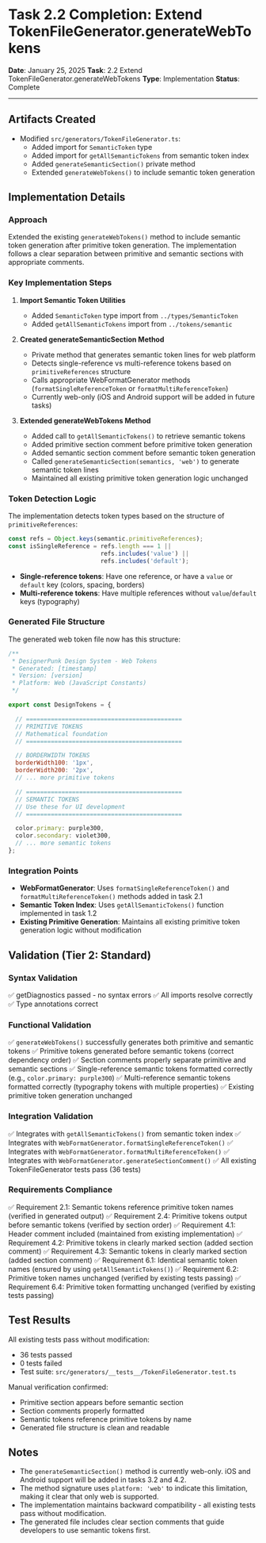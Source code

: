 # Task 2.2 Completion: Extend TokenFileGenerator.generateWebTokens

**Date**: January 25, 2025
**Task**: 2.2 Extend TokenFileGenerator.generateWebTokens
**Type**: Implementation
**Status**: Complete

---

## Artifacts Created

- Modified `src/generators/TokenFileGenerator.ts`:
  - Added import for `SemanticToken` type
  - Added import for `getAllSemanticTokens` from semantic token index
  - Added `generateSemanticSection()` private method
  - Extended `generateWebTokens()` to include semantic token generation

## Implementation Details

### Approach

Extended the existing `generateWebTokens()` method to include semantic token generation after primitive token generation. The implementation follows a clear separation between primitive and semantic sections with appropriate comments.

### Key Implementation Steps

1. **Import Semantic Token Utilities**
   - Added `SemanticToken` type import from `../types/SemanticToken`
   - Added `getAllSemanticTokens` import from `../tokens/semantic`

2. **Created generateSemanticSection Method**
   - Private method that generates semantic token lines for web platform
   - Detects single-reference vs multi-reference tokens based on `primitiveReferences` structure
   - Calls appropriate WebFormatGenerator methods (`formatSingleReferenceToken` or `formatMultiReferenceToken`)
   - Currently web-only (iOS and Android support will be added in future tasks)

3. **Extended generateWebTokens Method**
   - Added call to `getAllSemanticTokens()` to retrieve semantic tokens
   - Added primitive section comment before primitive token generation
   - Added semantic section comment before semantic token generation
   - Called `generateSemanticSection(semantics, 'web')` to generate semantic token lines
   - Maintained all existing primitive token generation logic unchanged

### Token Detection Logic

The implementation detects token types based on the structure of `primitiveReferences`:

```typescript
const refs = Object.keys(semantic.primitiveReferences);
const isSingleReference = refs.length === 1 || 
                          refs.includes('value') || 
                          refs.includes('default');
```

- **Single-reference tokens**: Have one reference, or have a `value` or `default` key (colors, spacing, borders)
- **Multi-reference tokens**: Have multiple references without `value`/`default` keys (typography)

### Generated File Structure

The generated web token file now has this structure:

```javascript
/**
 * DesignerPunk Design System - Web Tokens
 * Generated: [timestamp]
 * Version: [version]
 * Platform: Web (JavaScript Constants)
 */

export const DesignTokens = {

  // ============================================
  // PRIMITIVE TOKENS
  // Mathematical foundation
  // ============================================

  // BORDERWIDTH TOKENS
  borderWidth100: '1px',
  borderWidth200: '2px',
  // ... more primitive tokens

  // ============================================
  // SEMANTIC TOKENS
  // Use these for UI development
  // ============================================

  color.primary: purple300,
  color.secondary: violet300,
  // ... more semantic tokens
};
```

### Integration Points

- **WebFormatGenerator**: Uses `formatSingleReferenceToken()` and `formatMultiReferenceToken()` methods added in task 2.1
- **Semantic Token Index**: Uses `getAllSemanticTokens()` function implemented in task 1.2
- **Existing Primitive Generation**: Maintains all existing primitive token generation logic without modification

## Validation (Tier 2: Standard)

### Syntax Validation
✅ getDiagnostics passed - no syntax errors
✅ All imports resolve correctly
✅ Type annotations correct

### Functional Validation
✅ `generateWebTokens()` successfully generates both primitive and semantic tokens
✅ Primitive tokens generated before semantic tokens (correct dependency order)
✅ Section comments properly separate primitive and semantic sections
✅ Single-reference semantic tokens formatted correctly (e.g., `color.primary: purple300`)
✅ Multi-reference semantic tokens formatted correctly (typography tokens with multiple properties)
✅ Existing primitive token generation unchanged

### Integration Validation
✅ Integrates with `getAllSemanticTokens()` from semantic token index
✅ Integrates with `WebFormatGenerator.formatSingleReferenceToken()`
✅ Integrates with `WebFormatGenerator.formatMultiReferenceToken()`
✅ Integrates with `WebFormatGenerator.generateSectionComment()`
✅ All existing TokenFileGenerator tests pass (36 tests)

### Requirements Compliance
✅ Requirement 2.1: Semantic tokens reference primitive token names (verified in generated output)
✅ Requirement 2.4: Primitive tokens output before semantic tokens (verified by section order)
✅ Requirement 4.1: Header comment included (maintained from existing implementation)
✅ Requirement 4.2: Primitive tokens in clearly marked section (added section comment)
✅ Requirement 4.3: Semantic tokens in clearly marked section (added section comment)
✅ Requirement 6.1: Identical semantic token names (ensured by using `getAllSemanticTokens()`)
✅ Requirement 6.2: Primitive token names unchanged (verified by existing tests passing)
✅ Requirement 6.4: Primitive token formatting unchanged (verified by existing tests passing)

## Test Results

All existing tests pass without modification:
- 36 tests passed
- 0 tests failed
- Test suite: `src/generators/__tests__/TokenFileGenerator.test.ts`

Manual verification confirmed:
- Primitive section appears before semantic section
- Section comments properly formatted
- Semantic tokens reference primitive tokens by name
- Generated file structure is clean and readable

## Notes

- The `generateSemanticSection()` method is currently web-only. iOS and Android support will be added in tasks 3.2 and 4.2.
- The method signature uses `platform: 'web'` to indicate this limitation, making it clear that only web is supported.
- The implementation maintains backward compatibility - all existing tests pass without modification.
- The generated file includes clear section comments that guide developers to use semantic tokens first.
